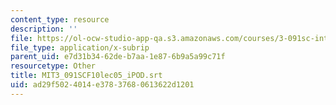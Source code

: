 ```yaml
---
content_type: resource
description: ''
file: https://ol-ocw-studio-app-qa.s3.amazonaws.com/courses/3-091sc-introduction-to-solid-state-chemistry-fall-2010/ad29f5024014e37837680613622d1201_MIT3_091SCF10lec05_iPOD.srt
file_type: application/x-subrip
parent_uid: e7d31b34-62de-b7aa-1e87-6b9a5a99c71f
resourcetype: Other
title: MIT3_091SCF10lec05_iPOD.srt
uid: ad29f502-4014-e378-3768-0613622d1201
---
```

